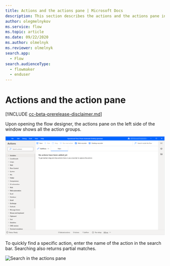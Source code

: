 ```yaml
---
title: Actions and the actions pane | Microsoft Docs
description: This section describes the actions and the actions pane in flow designer.
author: olegmelnykov
ms.service: flow
ms.topic: article
ms.date: 09/22/2020
ms.author: olmelnyk
ms.reviewer: olmelnyk
search.app: 
  - Flow
search.audienceType: 
  - flowmaker
  - enduser
---
```


# Actions and the action pane

[!INCLUDE [cc-beta-prerelease-disclaimer.md](../../includes/cc-beta-prerelease-disclaimer.md)]

Upon opening the flow designer, the actions pane on the left side of the window shows all the action groups. 

![View of the actions pane](./media/actions-pane/actions-pane.png)

To quickly find a specific action, enter the name of the action in the search bar. Searching also returns partial matches.

![Search in the actions pane](./media/actions-pane/actions-search.png)
